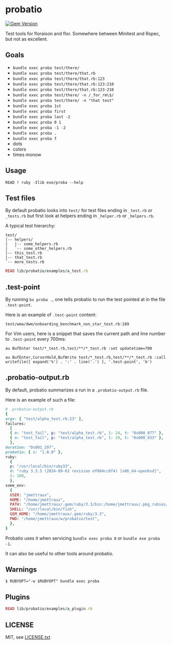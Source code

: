 
# probatio

<!-- [![tests](https://github.com/floraison/fugit/workflows/test/badge.svg)](https://github.com/floraison/fugit/actions) -->
[![Gem Version](https://badge.fury.io/rb/probatio.svg)](https://badge.fury.io/rb/probatio)

Test tools for floraison and flor. Somewhere between Minitest and Rspec, but not as excellent.


## Goals

* `bundle exec proba test/there/`
* `bundle exec proba test/there/that.rb`
* `bundle exec proba test/there/that.rb:123`
* `bundle exec proba test/there/that.rb:123:210`
* `bundle exec proba test/there/that.rb:123-210`
* `bundle exec proba test/there/ -n /_for_rm\$/`
* `bundle exec proba test/there/ -n "that test"`
* `bundle exec proba 1st`
* `bundle exec proba first`
* `bundle exec proba last -2`
* `bundle exec proba 0 1`
* `bundle exec proba -1 -2`
* `bundle exec proba .`
* `bundle exec proba f`
* dots
* colors
* times monow


## Usage

```
READ ! ruby -Ilib exe/proba --help
```

## Test files

By default probatio looks into `test/` for test files ending in `_test.rb` or `_tests.rb` but first look at helpers ending in `_helper.rb` or `_helpers.rb`.

A typical test hierarchy:
```
test/
|-- helpers/
|   |-- some_helpers.rb
|   `-- some_other_helpers.rb
|-- this_test.rb
|-- that_test.rb
`-- more_tests.rb
```

```ruby
READ lib/probatio/examples/a_test.rb
```


## .test-point

By running `bx proba .`, one tells probatio to run the test pointed at in the file `.test-point`.

Here is an example of `.test-point` content:
```
test/wma/dwm/onboarding_benchmark_non_star_test.rb:189
```

For Vim users, here is a snippet that saves the current path and line number to `.test-point` every 700ms:
```vim
au BufEnter test/*_test.rb,test/**/*_test.rb :set updatetime=700

au BufEnter,CursorHold,BufWrite test/*_test.rb,test/**/*_test.rb :call writefile([ expand('%') . ':' . line('.') ], '.test-point', 'b')
```


## .probatio-output.rb

By default, probatio summarizes a run in a `.probatio-output.rb` file.

Here is an example of such a file:
```ruby
# .probatio-output.rb
{
argv: [ "test/alpha_test.rb:23" ],
failures:
  [
  { n: "test_fail", p: "test/alpha_test.rb", l: 24, t: "0s000_077" },
  { n: "test_fail", p: "test/alpha_test.rb", l: 29, t: "0s000_033" },
  ],
duration: "0s001_297",
probatio: { v: "1.0.0" },
ruby:
  {
  p: "/usr/local/bin/ruby33",
  d: "ruby 3.3.5 (2024-09-03 revision ef084cc8f4) [x86_64-openbsd]",
  l: 100,
  },
some_env:
  {
  USER: "jmettraux",
  HOME: "/home/jmettraux",
  PATH: "/home/jmettraux/.gem/ruby/3.3/bin:/home/jmettraux/.pkg_rubies/ruby33:/usr/local/jdk-21/bin:/home/jmettraux/bin:/bin:/usr/bin:/sbin:/usr/sbin:/usr/X11R6/bin:/usr/local/bin:/usr/local/sbin",
  SHELL: "/usr/local/bin/fish",
  GEM_HOME: "/home/jmettraux/.gem/ruby/3.3",
  PWD: "/home/jmettraux/w/probatio/test",
  },
}
```

Probatio uses it when servicing `bundle exec proba 0` or `bundle exe proba -1`.

It can also be useful to other tools around probatio.


## Warnings

```
$ RUBYOPT="-w $RUBYOPT" bundle exec proba
```


## Plugins

```ruby
READ lib/probatio/examples/a_plugin.rb
```


## LICENSE

MIT, see [LICENSE.txt](LICENSE.txt)

